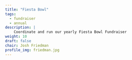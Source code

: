 ```yaml
---
title: "Fiesta Bowl"
tags:
  - fundraiser
  - annual
description: |
    Coordinate and run our yearly Fiesta Bowl Fundraiser
weight: 10
draft: false
chair: Josh Friedman
profile_img: friedman.jpg
---
```


<!--
TODO: Add Duties
-->
